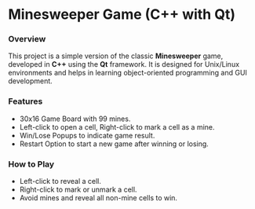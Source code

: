 # Minesweeper Game (C++ with Qt)

### Overview
This project is a simple version of the classic **Minesweeper** game, developed in **C++** using the **Qt** framework. It is designed for Unix/Linux environments and helps in learning object-oriented programming and GUI development.

### Features
- 30x16 Game Board with 99 mines.
- Left-click to open a cell, Right-click to mark a cell as a mine.
- Win/Lose Popups to indicate game result.
- Restart Option to start a new game after winning or losing.

### How to Play
- Left-click to reveal a cell.
- Right-click to mark or unmark a cell.
- Avoid mines and reveal all non-mine cells to win.

